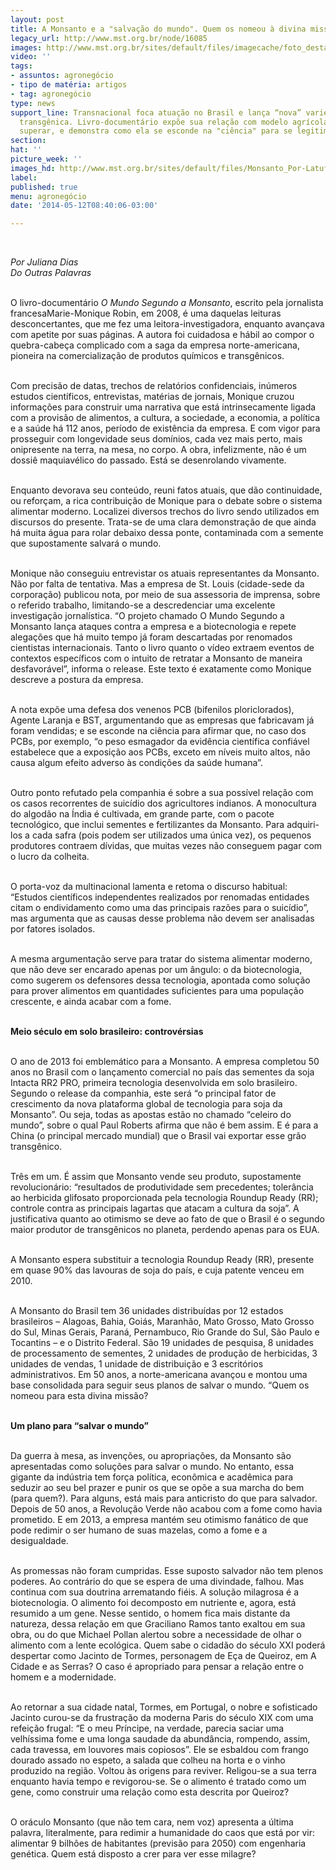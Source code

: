 ```yaml
---
layout: post
title: A Monsanto e a "salvação do mundo". Quem os nomeou à divina missão?
legacy_url: http://www.mst.org.br/node/16085
images: http://www.mst.org.br/sites/default/files/imagecache/foto_destaque/Monsanto_Por-Latuff!.jpg
video: ''
tags:
- assuntos: agronegócio
- tipo de matéria: artigos
- tag: agronegócio
type: news
support_line: Transnacional foca atuação no Brasil e lança “nova” variedade de soja
  transgênica. Livro-documentário expõe sua relação com modelo agrícola que é preciso
  superar, e demonstra como ela se esconde na "ciência" para se legitimar.
section: 
hat: ''
picture_week: ''
images_hd: http://www.mst.org.br/sites/default/files/Monsanto_Por-Latuff!.jpg
label: 
published: true
menu: agronegócio
date: '2014-05-12T08:40:06-03:00'

---
```

<p><em><br></em></p><p><em>Por Juliana Dias<br>Do Outras Palavras</em></p><p><br>O livro-documentário <em>O Mundo Segundo a Monsanto</em>, escrito pela jornalista francesaMarie-Monique Robin, em 2008, é uma daquelas leituras desconcertantes, que me fez uma leitora-investigadora, enquanto avançava com apetite por suas páginas. A autora foi cuidadosa e hábil ao compor o quebra-cabeça complicado com a saga da empresa norte-americana, pioneira na comercialização de produtos químicos e transgênicos.</p><p><br>Com precisão de datas, trechos de relatórios confidenciais, inúmeros estudos científicos, entrevistas, matérias de jornais, Monique cruzou informações para construir uma narrativa que está intrinsecamente ligada com a provisão de alimentos, a cultura, a sociedade, a economia, a política e a saúde há 112 anos, período de existência da empresa. E com vigor para prosseguir com longevidade seus domínios, cada vez mais perto, mais onipresente na terra, na mesa, no corpo. A obra, infelizmente, não é um dossiê maquiavélico do passado. Está se desenrolando vivamente.</p><p><br>Enquanto devorava seu conteúdo, reuni fatos atuais, que dão continuidade, ou reforçam, a rica contribuição de Monique para o debate sobre o sistema alimentar moderno. Localizei diversos trechos do livro sendo utilizados em discursos do presente. Trata-se de uma clara demonstração de que ainda há muita água para rolar debaixo dessa ponte, contaminada com a semente que supostamente salvará o mundo.</p><p><br>Monique não conseguiu entrevistar os atuais representantes da Monsanto. Não por falta de tentativa. Mas a empresa de St. Louis (cidade-sede da corporação) publicou nota, por meio de sua assessoria de imprensa, sobre o referido trabalho, limitando-se a descredenciar uma excelente investigação jornalística. “O projeto chamado O Mundo Segundo a Monsanto lança ataques contra a empresa e a biotecnologia e repete alegações que há muito tempo já foram descartadas por renomados cientistas internacionais. Tanto o livro quanto o vídeo extraem eventos de contextos específicos com o intuito de retratar a Monsanto de maneira desfavorável”, informa o release. Este texto é exatamente como Monique descreve a postura da empresa.</p><p><br>A nota expõe uma defesa dos venenos PCB (bifenilos ploriclorados), Agente Laranja e BST, argumentando que as empresas que fabricavam já foram vendidas; e se esconde na ciência para afirmar que, no caso dos PCBs, por exemplo, “o peso esmagador da evidência científica confiável estabelece que a exposição aos PCBs, exceto em níveis muito altos, não causa algum efeito adverso às condições da saúde humana”.</p><p><br>Outro ponto refutado pela companhia é sobre a sua possível relação com os casos recorrentes de suicídio dos agricultores indianos. A monocultura do algodão na Índia é cultivada, em grande parte, com o pacote tecnológico, que inclui sementes e fertilizantes da Monsanto. Para adquiri-los a cada safra (pois podem ser utilizados uma única vez), os pequenos produtores contraem dívidas, que muitas vezes não conseguem pagar com o lucro da colheita.</p><p><br>O porta-voz da multinacional lamenta e retoma o discurso habitual: “Estudos científicos independentes realizados por renomadas entidades citam o endividamento como uma das principais razões para o suicídio”, mas argumenta que as causas desse problema não devem ser analisadas por fatores isolados.</p><p><br>A mesma argumentação serve para tratar do sistema alimentar moderno, que não deve ser encarado apenas por um ângulo: o da biotecnologia, como sugerem os defensores dessa tecnologia, apontada como solução para prover alimentos em quantidades suficientes para uma população crescente, e ainda acabar com a fome.</p><p><br><strong>Meio século em solo brasileiro: controvérsias</strong></p><p><br>O ano de 2013 foi emblemático para a Monsanto. A empresa completou 50 anos no Brasil com o lançamento comercial no país das sementes da soja Intacta RR2 PRO, primeira tecnologia desenvolvida em solo brasileiro. Segundo o release da companhia, este será “o principal fator de crescimento da nova plataforma global de tecnologia para soja da Monsanto”. Ou seja, todas as apostas estão no chamado “celeiro do mundo”, sobre o qual Paul Roberts afirma que não é bem assim. E é para a China (o principal mercado mundial) que o Brasil vai exportar esse grão transgênico.</p><p><br>Três em um. É assim que Monsanto vende seu produto, supostamente revolucionário: “resultados de produtividade sem precedentes; tolerância ao herbicida glifosato proporcionada pela tecnologia Roundup Ready (RR); controle contra as principais lagartas que atacam a cultura da soja”. A justificativa quanto ao otimismo se deve ao fato de que o Brasil é o segundo maior produtor de transgênicos no planeta, perdendo apenas para os EUA.</p><p><br>A Monsanto espera substituir a tecnologia Roundup Ready (RR), presente em quase 90% das lavouras de soja do país, e cuja patente venceu em 2010.</p><p><br>A Monsanto do Brasil tem 36 unidades distribuídas por 12 estados brasileiros – Alagoas, Bahia, Goiás, Maranhão, Mato Grosso, Mato Grosso do Sul, Minas Gerais, Paraná, Pernambuco, Rio Grande do Sul, São Paulo e Tocantins – e o Distrito Federal. São 19 unidades de pesquisa, 8 unidades de processamento de sementes, 2 unidades de produção de herbicidas, 3 unidades de vendas, 1 unidade de distribuição e 3 escritórios administrativos. Em 50 anos, a norte-americana avançou e montou uma base consolidada para seguir seus planos de salvar o mundo. “Quem os nomeou para esta divina missão?</p><p><br><strong>Um plano para “salvar o mundo”</strong></p><p><br>Da guerra à mesa, as invenções, ou apropriações, da Monsanto são apresentadas como soluções para salvar o mundo. No entanto, essa gigante da indústria tem força política, econômica e acadêmica para seduzir ao seu bel prazer e punir os que se opõe a sua marcha do bem (para quem?). Para alguns, está mais para anticristo do que para salvador. Depois de 50 anos, a Revolução Verde não acabou com a fome como havia prometido. E em 2013, a empresa mantém seu otimismo fanático de que pode redimir o ser humano de suas mazelas, como a fome e a desigualdade.</p><p><br>As promessas não foram cumpridas. Esse suposto salvador não tem plenos poderes. Ao contrário do que se espera de uma divindade, falhou. Mas continua com sua doutrina arrematando fiéis. A solução milagrosa é a biotecnologia. O alimento foi decomposto em nutriente e, agora, está resumido a um gene. Nesse sentido, o homem fica mais distante da natureza, dessa relação em que Graciliano Ramos tanto exaltou em sua obra, ou do que Michael Pollan alertou sobre a necessidade de olhar o alimento com a lente ecológica. Quem sabe o cidadão do século XXI poderá despertar como Jacinto de Tormes, personagem de Eça de Queiroz, em A Cidade e as Serras? O caso é apropriado para pensar a relação entre o homem e a modernidade.</p><p><br>Ao retornar a sua cidade natal, Tormes, em Portugal, o nobre e sofisticado Jacinto curou-se da frustração da moderna Paris do século XIX com uma refeição frugal: “E o meu Príncipe, na verdade, parecia saciar uma velhíssima fome e uma longa saudade da abundância, rompendo, assim, cada travessa, em louvores mais copiosos”. Ele se esbaldou com frango dourado assado no espeto, a salada que colheu na horta e o vinho produzido na região. Voltou às origens para reviver. Religou-se a sua terra enquanto havia tempo e revigorou-se. Se o alimento é tratado como um gene, como construir uma relação como esta descrita por Queiroz?</p><p><br>O oráculo Monsanto (que não tem cara, nem voz) apresenta a última palavra, literalmente, para redimir a humanidade do caos que está por vir: alimentar 9 bilhões de habitantes (previsão para 2050) com engenharia genética. Quem está disposto a crer para ver esse milagre?</p><p>&nbsp;</p><p>&nbsp;</p>
